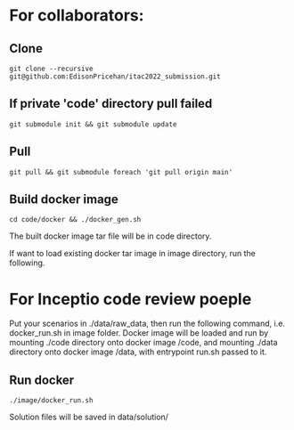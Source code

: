 # For collaborators: 

## Clone
```commandline
git clone --recursive git@github.com:EdisonPricehan/itac2022_submission.git
```

## If private 'code' directory pull failed
```commandline
git submodule init && git submodule update
```

## Pull
```commandline
git pull && git submodule foreach 'git pull origin main'
```

## Build docker image
```commandline
cd code/docker && ./docker_gen.sh
```
The built docker image tar file will be in code directory.


If want to load existing docker tar image in image directory, run the following.


# For Inceptio code review poeple
Put your scenarios in ./data/raw_data, then run the following command, i.e. docker_run.sh in image folder.
Docker image will be loaded and run by mounting ./code directory onto docker image /code, and mounting ./data directory onto docker image /data, with entrypoint run.sh passed to it.

## Run docker
```commandline
./image/docker_run.sh
```

Solution files will be saved in data/solution/


